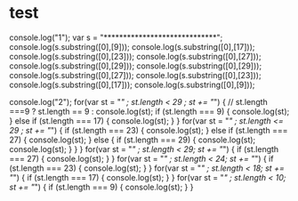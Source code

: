 # test
console.log("1");
var s = "*****************************";
console.log(s.substring([0],[9]));
console.log(s.substring([0],[17]));
console.log(s.substring([0],[23]));
console.log(s.substring([0],[27]));
console.log(s.substring([0],[29]));
console.log(s.substring([0],[29]));
console.log(s.substring([0],[27]));
console.log(s.substring([0],[23]));
console.log(s.substring([0],[17]));
console.log(s.substring([0],[9]));

console.log("2");
for(var st = "*" ; st.length < 29 ; st += "*") {
    //   st.length ===9 ? st.length == 9 : console.log(st);
    if (st.length === 9) {
        console.log(st);
    }
    else if (st.length === 17) {
        console.log(st);
    }
}
for(var st = "*" ; st.length <= 29 ; st += "*") {
    if (st.length === 23) {
        console.log(st);
    }
    else if (st.length === 27) {
        console.log(st);
    }
    else {
        if (st.length === 29) {
            console.log(st);
            console.log(st);
        }
    }
}
for(var st = "*" ; st.length < 29; st += "*") {
    if (st.length === 27) {
        console.log(st);
    }
}
for(var st = "*" ; st.length < 24; st += "*") {
    if (st.length === 23) {
        console.log(st);
    }
}
for(var st = "*" ; st.length < 18; st += "*") {
    if (st.length === 17) {
        console.log(st);
    }
}
for(var st = "*" ; st.length < 10; st += "*") {
    if (st.length === 9) {
        console.log(st);
    }
}

